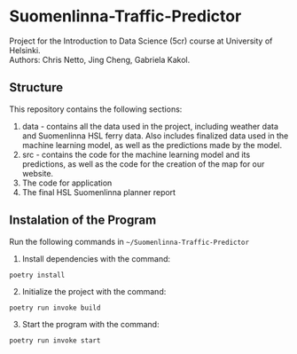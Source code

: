 # Suomenlinna-Traffic-Predictor

Project for the Introduction to Data Science (5cr) course at University of Helsinki. <br/>
Authors: Chris Netto, Jing Cheng, Gabriela Kakol.

## Structure

This repository contains the following sections:

1. data - contains all the data used in the project, including weather data and Suomenlinna HSL ferry data. Also
   includes finalized data used in the machine learning model, as well as the predictions made by the model.
2. src - contains the code for the machine learning model and its predictions, as well as the code for the
   creation of the map for our website.
3. The code for application
4. The final HSL Suomenlinna planner report

## Instalation of the Program

Run the following commands in `~/Suomenlinna-Traffic-Predictor`

1. Install dependencies with the command:

```
poetry install
```

2. Initialize the project with the command:

```
poetry run invoke build
```

3. Start the program with the command:

```
poetry run invoke start
```
